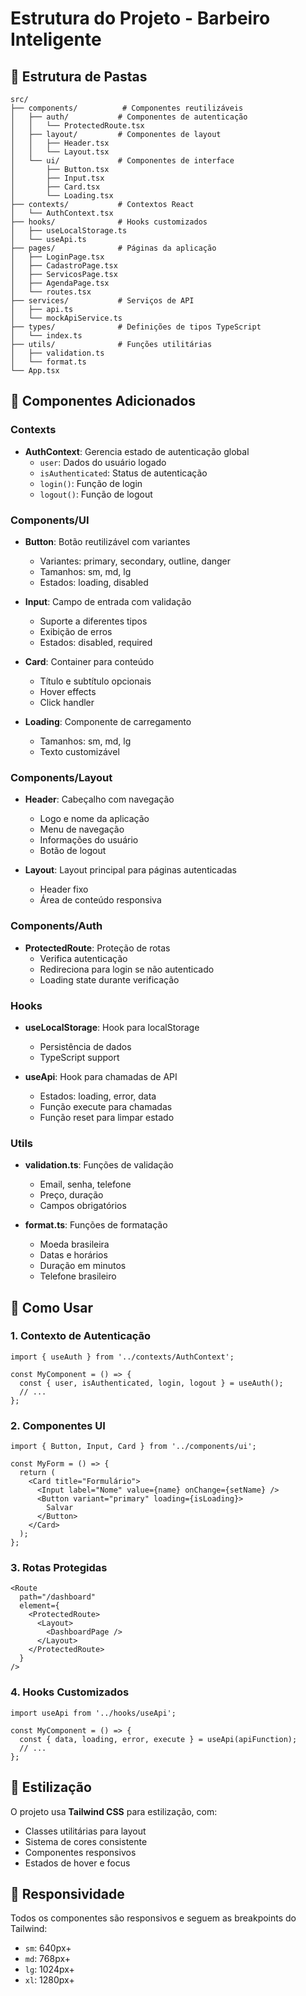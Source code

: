 # Estrutura do Projeto - Barbeiro Inteligente

## 📁 Estrutura de Pastas

```
src/
├── components/          # Componentes reutilizáveis
│   ├── auth/           # Componentes de autenticação
│   │   └── ProtectedRoute.tsx
│   ├── layout/         # Componentes de layout
│   │   ├── Header.tsx
│   │   └── Layout.tsx
│   └── ui/             # Componentes de interface
│       ├── Button.tsx
│       ├── Input.tsx
│       ├── Card.tsx
│       └── Loading.tsx
├── contexts/           # Contextos React
│   └── AuthContext.tsx
├── hooks/              # Hooks customizados
│   ├── useLocalStorage.ts
│   └── useApi.ts
├── pages/              # Páginas da aplicação
│   ├── LoginPage.tsx
│   ├── CadastroPage.tsx
│   ├── ServicosPage.tsx
│   ├── AgendaPage.tsx
│   └── routes.tsx
├── services/           # Serviços de API
│   ├── api.ts
│   └── mockApiService.ts
├── types/              # Definições de tipos TypeScript
│   └── index.ts
├── utils/              # Funções utilitárias
│   ├── validation.ts
│   └── format.ts
└── App.tsx
```

## 🔧 Componentes Adicionados

### Contexts
- **AuthContext**: Gerencia estado de autenticação global
  - `user`: Dados do usuário logado
  - `isAuthenticated`: Status de autenticação
  - `login()`: Função de login
  - `logout()`: Função de logout

### Components/UI
- **Button**: Botão reutilizável com variantes
  - Variantes: primary, secondary, outline, danger
  - Tamanhos: sm, md, lg
  - Estados: loading, disabled

- **Input**: Campo de entrada com validação
  - Suporte a diferentes tipos
  - Exibição de erros
  - Estados: disabled, required

- **Card**: Container para conteúdo
  - Título e subtítulo opcionais
  - Hover effects
  - Click handler

- **Loading**: Componente de carregamento
  - Tamanhos: sm, md, lg
  - Texto customizável

### Components/Layout
- **Header**: Cabeçalho com navegação
  - Logo e nome da aplicação
  - Menu de navegação
  - Informações do usuário
  - Botão de logout

- **Layout**: Layout principal para páginas autenticadas
  - Header fixo
  - Área de conteúdo responsiva

### Components/Auth
- **ProtectedRoute**: Proteção de rotas
  - Verifica autenticação
  - Redireciona para login se não autenticado
  - Loading state durante verificação

### Hooks
- **useLocalStorage**: Hook para localStorage
  - Persistência de dados
  - TypeScript support

- **useApi**: Hook para chamadas de API
  - Estados: loading, error, data
  - Função execute para chamadas
  - Função reset para limpar estado

### Utils
- **validation.ts**: Funções de validação
  - Email, senha, telefone
  - Preço, duração
  - Campos obrigatórios

- **format.ts**: Funções de formatação
  - Moeda brasileira
  - Datas e horários
  - Duração em minutos
  - Telefone brasileiro

## 🚀 Como Usar

### 1. Contexto de Autenticação
```tsx
import { useAuth } from '../contexts/AuthContext';

const MyComponent = () => {
  const { user, isAuthenticated, login, logout } = useAuth();
  // ...
};
```

### 2. Componentes UI
```tsx
import { Button, Input, Card } from '../components/ui';

const MyForm = () => {
  return (
    <Card title="Formulário">
      <Input label="Nome" value={name} onChange={setName} />
      <Button variant="primary" loading={isLoading}>
        Salvar
      </Button>
    </Card>
  );
};
```

### 3. Rotas Protegidas
```tsx
<Route 
  path="/dashboard" 
  element={
    <ProtectedRoute>
      <Layout>
        <DashboardPage />
      </Layout>
    </ProtectedRoute>
  } 
/>
```

### 4. Hooks Customizados
```tsx
import useApi from '../hooks/useApi';

const MyComponent = () => {
  const { data, loading, error, execute } = useApi(apiFunction);
  // ...
};
```

## 🎨 Estilização

O projeto usa **Tailwind CSS** para estilização, com:
- Classes utilitárias para layout
- Sistema de cores consistente
- Componentes responsivos
- Estados de hover e focus

## 📱 Responsividade

Todos os componentes são responsivos e seguem as breakpoints do Tailwind:
- `sm`: 640px+
- `md`: 768px+
- `lg`: 1024px+
- `xl`: 1280px+
